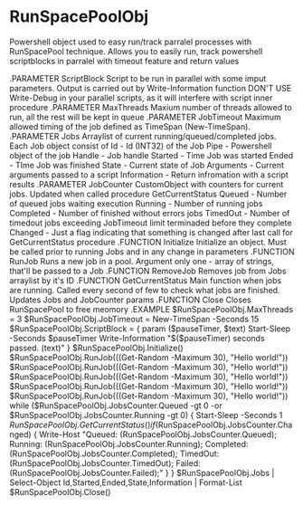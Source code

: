 # RunSpacePoolObj
Powershell object used to easy run/track parralel processes with RunSpacePool technique. 
Allows you to easily run, track powershell scriptblocks in parralel with timeout feature and return values

.PARAMETER ScriptBlock
  Script to be run in parallel with some imput parameters. Output is carried out by Write-Information function
  DON'T USE Write-Debug in your parallel scripts, as it will interfere with script inner procedure
.PARAMETER MaxThreads
  Maxium number of threads allowed to run, all the rest will be kept in queue 
.PARAMETER JobTimeout
  Maximum allowed timing of the job defined as TimeSpan (New-TimeSpan).
.PARAMETER Jobs
  Arraylist of current running/queued/completed jobs. Each Job object consist of
    Id          - Id (INT32) of the Job
    Pipe        - Powershell object of the job
    Handle      - Job handle
    Started     - Time Job was started
    Ended       - TIme Job was finished
    State       - Current state of Job
    Arguments   - Current arguments passed to a script
    Information - Return infromation with a script results
.PARAMETER JobCounter
  CustomObject with counters for current jobs. Updated when called procedure GetCurrentStatus
    Queued      - Number of queued jobs waiting execution
    Running     - Number of running jobs
    Completed   - Number of finished without errors jobs
    TimedOut    - Number of timedout jobs exceeding JobTimeout limit terminaded before they complete
    Changed     - Just a flag indicating that something is changed after last call for GetCurrentStatus procedure
.FUNCTION Initialize
    Initialize an object. Must be called prior to running Jobs and in any change in parameters
.FUNCTION RunJob
    Runs a new job in a pool. Argument only one - array of strings, that'll be passed to a Job
.FUNCTION RemoveJob
    Removes job from Jobs arraylist by it's ID
.FUNCTION GetCurrentStatus
    Main function when jobs are running. Called every second of few to check what jobs are finished. Updates Jobs and JobCounter params
.FUNCTION Close
    Closes RunSpacePool to free meomory
.EXAMPLE
    $RunSpacePoolObj.MaxThreads = 3
    $RunSpacePoolObj.JobTimeout = New-TimeSpan -Seconds 15
    $RunSpacePoolObj.ScriptBlock = {
        param ($pauseTimer, $text)
        Start-Sleep -Seconds $pauseTimer
        Write-Information "$($pauseTimer) seconds passed. $($text)"
    }
    $RunSpacePoolObj.Initialize()
    $RunSpacePoolObj.RunJob(((Get-Random -Maximum 30), "Hello world!"))
    $RunSpacePoolObj.RunJob(((Get-Random -Maximum 30), "Hello world!"))
    $RunSpacePoolObj.RunJob(((Get-Random -Maximum 30), "Hello world!"))
    $RunSpacePoolObj.RunJob(((Get-Random -Maximum 30), "Hello world!"))
    $RunSpacePoolObj.RunJob(((Get-Random -Maximum 30), "Hello world!"))
    while ($RunSpacePoolObj.JobsCounter.Queued -gt 0 -or $RunSpacePoolObj.JobsCounter.Running -gt 0) {
        Start-Sleep -Seconds 1
        $RunSpacePoolObj.GetCurrentStatus()
        if ($RunSpacePoolObj.JobsCounter.Changed) {
            Write-Host "Queued: $($RunSpacePoolObj.JobsCounter.Queued); Running: $($RunSpacePoolObj.JobsCounter.Running); Completed: $($RunSpacePoolObj.JobsCounter.Completed); TimedOut: $($RunSpacePoolObj.JobsCounter.TimedOut); Failed: $($RunSpacePoolObj.JobsCounter.Failed);"
        }
    }
    $RunSpacePoolObj.Jobs | Select-Object Id,Started,Ended,State,Information | Format-List
    $RunSpacePoolObj.Close()
